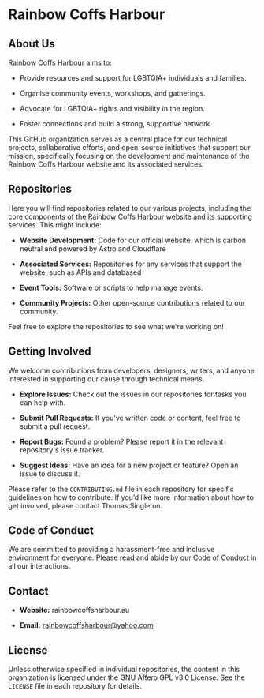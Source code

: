 # Rainbow Coffs Harbour


## About Us

Rainbow Coffs Harbour aims to:

* Provide resources and support for LGBTQIA+ individuals and families.

* Organise community events, workshops, and gatherings.

* Advocate for LGBTQIA+ rights and visibility in the region.

* Foster connections and build a strong, supportive network.

This GitHub organization serves as a central place for our technical projects, collaborative efforts, and open-source initiatives that support our mission, specifically focusing on the development and maintenance of the Rainbow Coffs Harbour website and its associated services.

## Repositories

Here you will find repositories related to our various projects, including the core components of the Rainbow Coffs Harbour website and its supporting services. This might include:

* **Website Development:** Code for our official website, which is carbon neutral and powered by Astro and Cloudflare

* **Associated Services:** Repositories for any services that support the website, such as APIs and databased

* **Event Tools:** Software or scripts to help manage events.

* **Community Projects:** Other open-source contributions related to our community.

Feel free to explore the repositories to see what we're working on!

## Getting Involved

We welcome contributions from developers, designers, writers, and anyone interested in supporting our cause through technical means.

* **Explore Issues:** Check out the issues in our repositories for tasks you can help with.

* **Submit Pull Requests:** If you've written code or content, feel free to submit a pull request.

* **Report Bugs:** Found a problem? Please report it in the relevant repository's issue tracker.

* **Suggest Ideas:** Have an idea for a new project or feature? Open an issue to discuss it.

Please refer to the `CONTRIBUTING.md` file in each repository for specific guidelines on how to contribute. If you’d like more information about how to get involved, please contact Thomas Singleton.

## Code of Conduct

We are committed to providing a harassment-free and inclusive environment for everyone. Please read and abide by our [Code of Conduct](LINK_TO_CODE_OF_CONDUCT) in all our interactions.

## Contact

* **Website:** rainbowcoffsharbour.au

* **Email:** rainbowcoffsharbour@yahoo.com

## License

Unless otherwise specified in individual repositories, the content in this organization is licensed under the GNU Affero GPL v3.0 License. See the `LICENSE` file in each repository for details.
